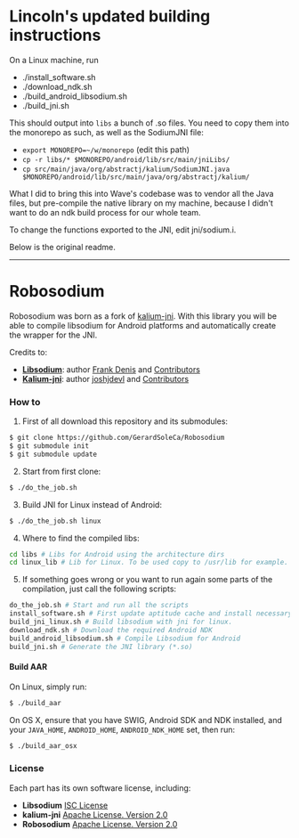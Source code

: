 # Lincoln's updated building instructions

On a Linux machine, run 
- ./install\_software.sh
- ./download\_ndk.sh
- ./build\_android\_libsodium.sh
- ./build\_jni.sh

This should output into `libs` a bunch of .so files. You need to copy them into the monorepo as such, as well as the SodiumJNI file:
- `export MONOREPO=~/w/monorepo` (edit this path)
- `cp -r libs/* $MONOREPO/android/lib/src/main/jniLibs/`
- `cp src/main/java/org/abstractj/kalium/SodiumJNI.java $MONOREPO/android/lib/src/main/java/org/abstractj/kalium/`

What I did to bring this into Wave's codebase was to vendor all the Java files,
but pre-compile the native library on my machine, because I didn't want to do
an ndk build process for our whole team.

To change the functions exported to the JNI, edit jni/sodium.i.

Below is the original readme.

-------

# Robosodium

Robosodium was born as a fork of [kalium-jni](https://github.com/joshjdevl/kalium-jni/). With this library you will be able to compile libsodium for Android platforms and automatically create the wrapper for the JNI.

Credits to:
* [**Libsodium**](https://github.com/jedisct1/libsodium): author [Frank Denis](https://github.com/jedisct1) and [Contributors](https://github.com/jedisct1/libsodium/graphs/contributors)
* [**Kalium-jni**](https://github.com/joshjdevl/kalium-jni/): author [joshjdevl](https://github.com/joshjdevl) and [Contributors](https://github.com/joshjdevl/kalium-jni/graphs/contributors)

### How to

1. First of all download this repository and its submodules:
  ```bash
  $ git clone https://github.com/GerardSoleCa/Robosodium
  $ git submodule init 
  $ git submodule update
  ```

2. Start from first clone:
  ```bash
  $ ./do_the_job.sh
  ```
  
3. Build JNI for Linux instead of Android:
  ```bash
  $ ./do_the_job.sh linux
  ```
4. Where to find the compiled libs:
  ```bash
  cd libs # Libs for Android using the architecture dirs
  cd linux_lib # Lib for Linux. To be used copy to /usr/lib for example. Or just place anywhere you want
  ```

5. If something goes wrong or you want to run again some parts of the compilation, just call the following scripts:
  ```bash
  do_the_job.sh # Start and run all the scripts
  install_software.sh # First update aptitude cache and install necessary packages
  build_jni_linux.sh # Build libsodium with jni for linux.
  download_ndk.sh # Download the required Android NDK
  build_android_libsodium.sh # Compile Libsodium for Android
  build_jni.sh # Generate the JNI library (*.so)
  ```

#### Build AAR

On Linux, simply run:
```bash
$ ./build_aar
```

On OS X, ensure that you have SWIG, Android SDK and NDK installed, and your `JAVA_HOME`, `ANDROID_HOME`, `ANDROID_NDK_HOME` set, then run:
```bash
$ ./build_aar_osx
```

### License

Each part has its own software license, including:
* **Libsodium** [ISC License](https://github.com/jedisct1/libsodium/blob/master/LICENSE)
* **kalium-jni** [Apache License. Version 2.0](https://github.com/joshjdevl/kalium-jni/blob/master/LICENSE.txt)
* **Robosodium** [Apache License. Version 2.0](https://github.com/GerardSoleCa/Robosodium/blob/master/LICENSE.txt)

